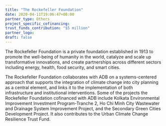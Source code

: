 ```yaml
---
title: "The Rockefeller Foundation"
date: 2020-04-11T19:06:47+08:00
partner_type: Others
project_specific_cofinancing:
trust_funds_contribution: "$5 million"
partner_logo:
draft: false
---
```


The Rockefeller Foundation is a private foundation established in 1913 to promote the well-being of humanity in the world, catalyze and scale up transformative innovations, and create partnerships across different sectors including energy, health, food security, and smart cities. 

The Rockefeller Foundation collaborates with ADB on a systems-centered approach that supports the integration of climate change into city planning as a central element, and links it to the implementation of both infrastructure and institutional interventions. Some of the projects the Rockefeller Foundation cofinanced with ADB include Kolkata Environmental Improvement Investment Program-Tranche 2, Ho Chi Minh City Wastewater and Drainage System Improvement Project, and the Secondary Green Cities Development Project. It also contributes to the Urban Climate Change Resilience Trust Fund. 




